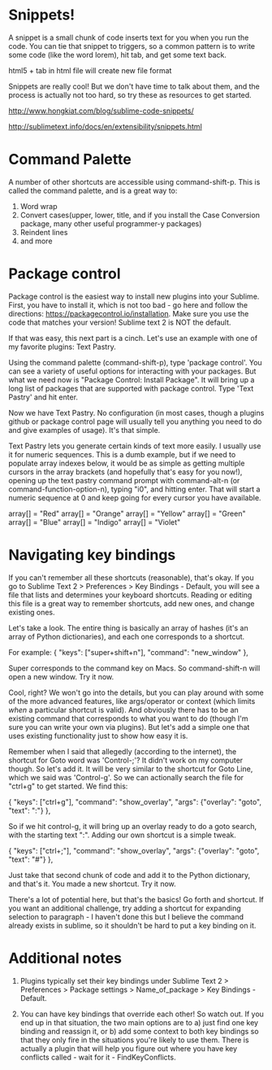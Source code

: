 # Snippets!

A snippet is a small chunk of code inserts text for you when you run the code. You can tie that snippet to triggers, so a common pattern is to write some code (like the word lorem), hit tab, and get some text back.

html5 + tab in html file will create new file format

Snippets are really cool! But we don't have time to talk about them, and the process is actually not too hard, so try these as resources to get started.

http://www.hongkiat.com/blog/sublime-code-snippets/

http://sublimetext.info/docs/en/extensibility/snippets.html



# Command Palette

A number of other shortcuts are accessible using command-shift-p. This is called the command palette, and is a great way to:

1. Word wrap
2. Convert cases(upper, lower, title, and if you install the Case Conversion package, many other useful programmer-y packages)
3. Reindent lines
4. and more




# Package control

Package control is the easiest way to install new plugins into your Sublime. First, you have to install it, which is not too bad - go here and follow the directions: https://packagecontrol.io/installation. Make sure you use the code that matches your version! Sublime text 2 is NOT the default.

If that was easy, this next part is a cinch. Let's use an example with one of my favorite plugins: Text Pastry.

Using the command palette (command-shift-p), type 'package control'. You can see a variety of useful options for interacting with your packages. But what we need now is "Package Control: Install Package". It will bring up a long list of packages that are supported with package control. Type 'Text Pastry' and hit enter.

Now we have Text Pastry. No configuration (in most cases, though a plugins github or package control page will usually tell you anything you need to do and give examples of usage). It's that simple.

Text Pastry lets you generate certain kinds of text more easily. I usually use it for numeric sequences. This is a dumb example, but if we need to populate array indexes below, it would be as simple as getting multiple cursors in the array brackets (and hopefully that's easy for you now!), opening up the text pastry command prompt with command-alt-n (or command-function-option-n), typing "i0", and hitting enter. That will start a numeric sequence at 0 and keep going for every cursor you have available.

array[] = "Red"
array[] = "Orange"
array[] = "Yellow"
array[] = "Green"
array[] = "Blue"
array[] = "Indigo"
array[] = "Violet"



# Navigating key bindings

If you can't remember all these shortcuts (reasonable), that's okay. If you go to Sublime Text 2 > Preferences > Key Bindings - Default, you will see a file that lists and determines your keyboard shortcuts. Reading or editing this file is a great way to remember shortcuts, add new ones, and change existing ones.

Let's take a look. The entire thing is basically an array of hashes (it's an array of Python dictionaries), and each one corresponds to a shortcut.

For example:
{ "keys": ["super+shift+n"], "command": "new_window" },

Super corresponds to the command key on Macs. So command-shift-n will open a new window. Try it now.

Cool, right? We won't go into the details, but you can play around with some of the more advanced features, like args/operator or context (which limits *when* a particular shortcut is valid). And obviously there has to be an existing command that corresponds to what you want to do (though I'm sure you can write your own via plugins). But let's add a simple one that uses existing functionality just to show how easy it is.

Remember when I said that allegedly (according to the internet), the shortcut for Goto word was 'Control-;'? It didn't work on my computer though. So let's add it. It will be very similar to the shortcut for Goto Line, which we said was 'Control-g'. So we can actionally search the file for "ctrl+g" to get started. We find this:

{ "keys": ["ctrl+g"], "command": "show_overlay", "args": {"overlay": "goto", "text": ":"} },

So if we hit control-g, it will bring up an overlay ready to do a goto search, with the starting text ":". Adding our own shortcut is a simple tweak.

{ "keys": ["ctrl+;"], "command": "show_overlay", "args": {"overlay": "goto", "text": "#"} },

Just take that second chunk of code and add it to the Python dictionary, and that's it. You made a new shortcut. Try it now.

There's a lot of potential here, but that's the basics! Go forth and shortcut. If you want an additional challenge, try adding a shortcut for expanding selection to paragraph - I haven't done this but I believe the command already exists in sublime, so it shouldn't be hard to put a key binding on it.


# Additional notes

1. Plugins typically set their key bindings under Sublime Text 2 > Preferences > Package settings > Name_of_package > Key Bindings - Default.

2. You can have key bindings that override each other! So watch out. If you end up in that situation, the two main options are to a) just find one key binding and reassign it, or b) add some context to both key bindings so that they only fire in the situations you're likely to use them. There is actually a plugin that will help you figure out where you have key conflicts called - wait for it - FindKeyConflicts.